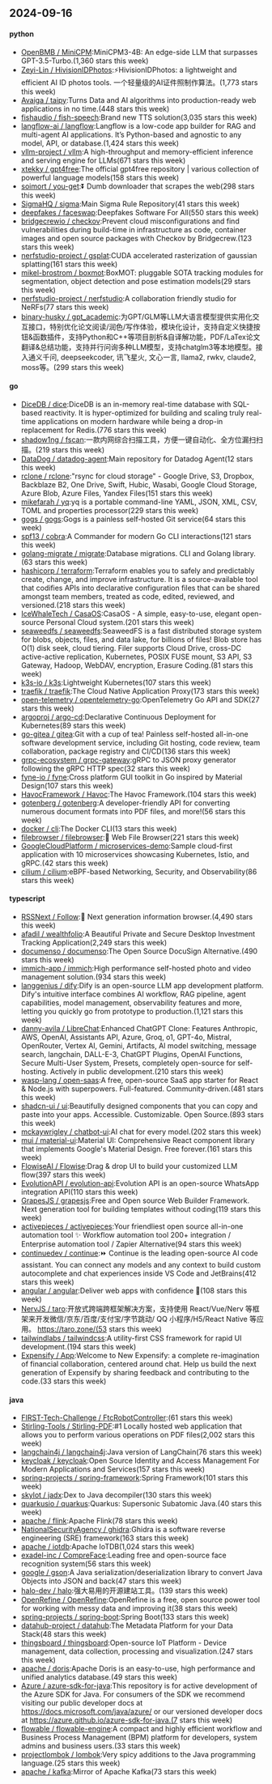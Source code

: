## 2024-09-16

#### python
* [OpenBMB / MiniCPM](https://github.com/OpenBMB/MiniCPM):MiniCPM3-4B: An edge-side LLM that surpasses GPT-3.5-Turbo.(1,360 stars this week)
* [Zeyi-Lin / HivisionIDPhotos](https://github.com/Zeyi-Lin/HivisionIDPhotos):⚡️HivisionIDPhotos: a lightweight and efficient AI ID photos tools. 一个轻量级的AI证件照制作算法。(1,773 stars this week)
* [Avaiga / taipy](https://github.com/Avaiga/taipy):Turns Data and AI algorithms into production-ready web applications in no time.(448 stars this week)
* [fishaudio / fish-speech](https://github.com/fishaudio/fish-speech):Brand new TTS solution(3,035 stars this week)
* [langflow-ai / langflow](https://github.com/langflow-ai/langflow):Langflow is a low-code app builder for RAG and multi-agent AI applications. It’s Python-based and agnostic to any model, API, or database.(1,424 stars this week)
* [vllm-project / vllm](https://github.com/vllm-project/vllm):A high-throughput and memory-efficient inference and serving engine for LLMs(671 stars this week)
* [xtekky / gpt4free](https://github.com/xtekky/gpt4free):The official gpt4free repository | various collection of powerful language models(158 stars this week)
* [soimort / you-get](https://github.com/soimort/you-get):⏬ Dumb downloader that scrapes the web(298 stars this week)
* [SigmaHQ / sigma](https://github.com/SigmaHQ/sigma):Main Sigma Rule Repository(41 stars this week)
* [deepfakes / faceswap](https://github.com/deepfakes/faceswap):Deepfakes Software For All(550 stars this week)
* [bridgecrewio / checkov](https://github.com/bridgecrewio/checkov):Prevent cloud misconfigurations and find vulnerabilities during build-time in infrastructure as code, container images and open source packages with Checkov by Bridgecrew.(123 stars this week)
* [nerfstudio-project / gsplat](https://github.com/nerfstudio-project/gsplat):CUDA accelerated rasterization of gaussian splatting(161 stars this week)
* [mikel-brostrom / boxmot](https://github.com/mikel-brostrom/boxmot):BoxMOT: pluggable SOTA tracking modules for segmentation, object detection and pose estimation models(29 stars this week)
* [nerfstudio-project / nerfstudio](https://github.com/nerfstudio-project/nerfstudio):A collaboration friendly studio for NeRFs(77 stars this week)
* [binary-husky / gpt_academic](https://github.com/binary-husky/gpt_academic):为GPT/GLM等LLM大语言模型提供实用化交互接口，特别优化论文阅读/润色/写作体验，模块化设计，支持自定义快捷按钮&函数插件，支持Python和C++等项目剖析&自译解功能，PDF/LaTex论文翻译&总结功能，支持并行问询多种LLM模型，支持chatglm3等本地模型。接入通义千问, deepseekcoder, 讯飞星火, 文心一言, llama2, rwkv, claude2, moss等。(299 stars this week)

#### go
* [DiceDB / dice](https://github.com/DiceDB/dice):DiceDB is an in-memory real-time database with SQL-based reactivity. It is hyper-optimized for building and scaling truly real-time applications on modern hardware while being a drop-in replacement for Redis.(776 stars this week)
* [shadow1ng / fscan](https://github.com/shadow1ng/fscan):一款内网综合扫描工具，方便一键自动化、全方位漏扫扫描。(219 stars this week)
* [DataDog / datadog-agent](https://github.com/DataDog/datadog-agent):Main repository for Datadog Agent(12 stars this week)
* [rclone / rclone](https://github.com/rclone/rclone):"rsync for cloud storage" - Google Drive, S3, Dropbox, Backblaze B2, One Drive, Swift, Hubic, Wasabi, Google Cloud Storage, Azure Blob, Azure Files, Yandex Files(151 stars this week)
* [mikefarah / yq](https://github.com/mikefarah/yq):yq is a portable command-line YAML, JSON, XML, CSV, TOML and properties processor(229 stars this week)
* [gogs / gogs](https://github.com/gogs/gogs):Gogs is a painless self-hosted Git service(64 stars this week)
* [spf13 / cobra](https://github.com/spf13/cobra):A Commander for modern Go CLI interactions(121 stars this week)
* [golang-migrate / migrate](https://github.com/golang-migrate/migrate):Database migrations. CLI and Golang library.(63 stars this week)
* [hashicorp / terraform](https://github.com/hashicorp/terraform):Terraform enables you to safely and predictably create, change, and improve infrastructure. It is a source-available tool that codifies APIs into declarative configuration files that can be shared amongst team members, treated as code, edited, reviewed, and versioned.(218 stars this week)
* [IceWhaleTech / CasaOS](https://github.com/IceWhaleTech/CasaOS):CasaOS - A simple, easy-to-use, elegant open-source Personal Cloud system.(201 stars this week)
* [seaweedfs / seaweedfs](https://github.com/seaweedfs/seaweedfs):SeaweedFS is a fast distributed storage system for blobs, objects, files, and data lake, for billions of files! Blob store has O(1) disk seek, cloud tiering. Filer supports Cloud Drive, cross-DC active-active replication, Kubernetes, POSIX FUSE mount, S3 API, S3 Gateway, Hadoop, WebDAV, encryption, Erasure Coding.(81 stars this week)
* [k3s-io / k3s](https://github.com/k3s-io/k3s):Lightweight Kubernetes(107 stars this week)
* [traefik / traefik](https://github.com/traefik/traefik):The Cloud Native Application Proxy(173 stars this week)
* [open-telemetry / opentelemetry-go](https://github.com/open-telemetry/opentelemetry-go):OpenTelemetry Go API and SDK(27 stars this week)
* [argoproj / argo-cd](https://github.com/argoproj/argo-cd):Declarative Continuous Deployment for Kubernetes(89 stars this week)
* [go-gitea / gitea](https://github.com/go-gitea/gitea):Git with a cup of tea! Painless self-hosted all-in-one software development service, including Git hosting, code review, team collaboration, package registry and CI/CD(136 stars this week)
* [grpc-ecosystem / grpc-gateway](https://github.com/grpc-ecosystem/grpc-gateway):gRPC to JSON proxy generator following the gRPC HTTP spec(32 stars this week)
* [fyne-io / fyne](https://github.com/fyne-io/fyne):Cross platform GUI toolkit in Go inspired by Material Design(107 stars this week)
* [HavocFramework / Havoc](https://github.com/HavocFramework/Havoc):The Havoc Framework.(104 stars this week)
* [gotenberg / gotenberg](https://github.com/gotenberg/gotenberg):A developer-friendly API for converting numerous document formats into PDF files, and more!(56 stars this week)
* [docker / cli](https://github.com/docker/cli):The Docker CLI(13 stars this week)
* [filebrowser / filebrowser](https://github.com/filebrowser/filebrowser):📂 Web File Browser(221 stars this week)
* [GoogleCloudPlatform / microservices-demo](https://github.com/GoogleCloudPlatform/microservices-demo):Sample cloud-first application with 10 microservices showcasing Kubernetes, Istio, and gRPC.(42 stars this week)
* [cilium / cilium](https://github.com/cilium/cilium):eBPF-based Networking, Security, and Observability(86 stars this week)

#### typescript
* [RSSNext / Follow](https://github.com/RSSNext/Follow):🧡 Next generation information browser.(4,490 stars this week)
* [afadil / wealthfolio](https://github.com/afadil/wealthfolio):A Beautiful Private and Secure Desktop Investment Tracking Application(2,249 stars this week)
* [documenso / documenso](https://github.com/documenso/documenso):The Open Source DocuSign Alternative.(490 stars this week)
* [immich-app / immich](https://github.com/immich-app/immich):High performance self-hosted photo and video management solution.(934 stars this week)
* [langgenius / dify](https://github.com/langgenius/dify):Dify is an open-source LLM app development platform. Dify's intuitive interface combines AI workflow, RAG pipeline, agent capabilities, model management, observability features and more, letting you quickly go from prototype to production.(1,121 stars this week)
* [danny-avila / LibreChat](https://github.com/danny-avila/LibreChat):Enhanced ChatGPT Clone: Features Anthropic, AWS, OpenAI, Assistants API, Azure, Groq, o1, GPT-4o, Mistral, OpenRouter, Vertex AI, Gemini, Artifacts, AI model switching, message search, langchain, DALL-E-3, ChatGPT Plugins, OpenAI Functions, Secure Multi-User System, Presets, completely open-source for self-hosting. Actively in public development.(210 stars this week)
* [wasp-lang / open-saas](https://github.com/wasp-lang/open-saas):A free, open-source SaaS app starter for React & Node.js with superpowers. Full-featured. Community-driven.(481 stars this week)
* [shadcn-ui / ui](https://github.com/shadcn-ui/ui):Beautifully designed components that you can copy and paste into your apps. Accessible. Customizable. Open Source.(893 stars this week)
* [mckaywrigley / chatbot-ui](https://github.com/mckaywrigley/chatbot-ui):AI chat for every model.(202 stars this week)
* [mui / material-ui](https://github.com/mui/material-ui):Material UI: Comprehensive React component library that implements Google's Material Design. Free forever.(161 stars this week)
* [FlowiseAI / Flowise](https://github.com/FlowiseAI/Flowise):Drag & drop UI to build your customized LLM flow(397 stars this week)
* [EvolutionAPI / evolution-api](https://github.com/EvolutionAPI/evolution-api):Evolution API is an open-source WhatsApp integration API(110 stars this week)
* [GrapesJS / grapesjs](https://github.com/GrapesJS/grapesjs):Free and Open source Web Builder Framework. Next generation tool for building templates without coding(119 stars this week)
* [activepieces / activepieces](https://github.com/activepieces/activepieces):Your friendliest open source all-in-one automation tool ✨ Workflow automation tool 200+ integration / Enterprise automation tool / Zapier Alternative(94 stars this week)
* [continuedev / continue](https://github.com/continuedev/continue):⏩ Continue is the leading open-source AI code assistant. You can connect any models and any context to build custom autocomplete and chat experiences inside VS Code and JetBrains(412 stars this week)
* [angular / angular](https://github.com/angular/angular):Deliver web apps with confidence 🚀(108 stars this week)
* [NervJS / taro](https://github.com/NervJS/taro):开放式跨端跨框架解决方案，支持使用 React/Vue/Nerv 等框架来开发微信/京东/百度/支付宝/字节跳动/ QQ 小程序/H5/React Native 等应用。 https://taro.zone/(53 stars this week)
* [tailwindlabs / tailwindcss](https://github.com/tailwindlabs/tailwindcss):A utility-first CSS framework for rapid UI development.(194 stars this week)
* [Expensify / App](https://github.com/Expensify/App):Welcome to New Expensify: a complete re-imagination of financial collaboration, centered around chat. Help us build the next generation of Expensify by sharing feedback and contributing to the code.(33 stars this week)

#### java
* [FIRST-Tech-Challenge / FtcRobotController](https://github.com/FIRST-Tech-Challenge/FtcRobotController):(61 stars this week)
* [Stirling-Tools / Stirling-PDF](https://github.com/Stirling-Tools/Stirling-PDF):#1 Locally hosted web application that allows you to perform various operations on PDF files(2,002 stars this week)
* [langchain4j / langchain4j](https://github.com/langchain4j/langchain4j):Java version of LangChain(76 stars this week)
* [keycloak / keycloak](https://github.com/keycloak/keycloak):Open Source Identity and Access Management For Modern Applications and Services(157 stars this week)
* [spring-projects / spring-framework](https://github.com/spring-projects/spring-framework):Spring Framework(101 stars this week)
* [skylot / jadx](https://github.com/skylot/jadx):Dex to Java decompiler(130 stars this week)
* [quarkusio / quarkus](https://github.com/quarkusio/quarkus):Quarkus: Supersonic Subatomic Java.(40 stars this week)
* [apache / flink](https://github.com/apache/flink):Apache Flink(78 stars this week)
* [NationalSecurityAgency / ghidra](https://github.com/NationalSecurityAgency/ghidra):Ghidra is a software reverse engineering (SRE) framework(163 stars this week)
* [apache / iotdb](https://github.com/apache/iotdb):Apache IoTDB(1,024 stars this week)
* [exadel-inc / CompreFace](https://github.com/exadel-inc/CompreFace):Leading free and open-source face recognition system(56 stars this week)
* [google / gson](https://github.com/google/gson):A Java serialization/deserialization library to convert Java Objects into JSON and back(47 stars this week)
* [halo-dev / halo](https://github.com/halo-dev/halo):强大易用的开源建站工具。(139 stars this week)
* [OpenRefine / OpenRefine](https://github.com/OpenRefine/OpenRefine):OpenRefine is a free, open source power tool for working with messy data and improving it(38 stars this week)
* [spring-projects / spring-boot](https://github.com/spring-projects/spring-boot):Spring Boot(133 stars this week)
* [datahub-project / datahub](https://github.com/datahub-project/datahub):The Metadata Platform for your Data Stack(48 stars this week)
* [thingsboard / thingsboard](https://github.com/thingsboard/thingsboard):Open-source IoT Platform - Device management, data collection, processing and visualization.(247 stars this week)
* [apache / doris](https://github.com/apache/doris):Apache Doris is an easy-to-use, high performance and unified analytics database.(49 stars this week)
* [Azure / azure-sdk-for-java](https://github.com/Azure/azure-sdk-for-java):This repository is for active development of the Azure SDK for Java. For consumers of the SDK we recommend visiting our public developer docs at https://docs.microsoft.com/java/azure/ or our versioned developer docs at https://azure.github.io/azure-sdk-for-java.(7 stars this week)
* [flowable / flowable-engine](https://github.com/flowable/flowable-engine):A compact and highly efficient workflow and Business Process Management (BPM) platform for developers, system admins and business users.(33 stars this week)
* [projectlombok / lombok](https://github.com/projectlombok/lombok):Very spicy additions to the Java programming language.(25 stars this week)
* [apache / kafka](https://github.com/apache/kafka):Mirror of Apache Kafka(73 stars this week)
